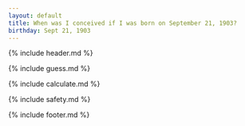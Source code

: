 ```yaml
---
layout: default
title: When was I conceived if I was born on September 21, 1903?
birthday: Sept 21, 1903
---
```


{% include header.md %}

{% include guess.md %}

{% include calculate.md %}

{% include safety.md %}

{% include footer.md %}



